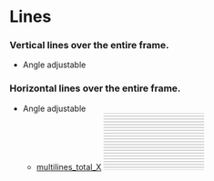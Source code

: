 # Lines

### Vertical lines over the entire frame.
   - Angle adjustable

### Horizontal lines over the entire frame.
   - Angle adjustable
      - [multilines_total_X](multilines_total_X.md) [![](images/multilines_total_X-thumbnail.png)](images/multilines_total_X.png)
